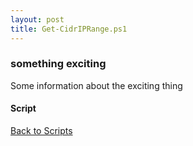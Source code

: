 ```yaml
---
layout: post
title: Get-CidrIPRange.ps1
---
```


### something exciting

Some information about the exciting thing

#### Script

<script src="http://gist-it.appspot.com/github.com/BanterBoy/scripts-blog/blob/master/PowerShell/CmdLets/Get-CidrIPRange.ps1"></script>

<a href="/scripts.html">Back to Scripts</a>
